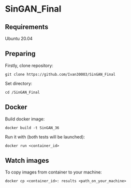 # SinGAN_Final
## Requirements
Ubuntu 20.04

## Preparing
Firstly, clone repository:
```
git clone https://github.com/Ivan30003/SinGAN_Final
```
Set directory:
```
cd /SinGAN_Final
```

## Docker
Build docker image:
```
docker build -t SinGAN_36
```
Run it with (both tests will be launched):
```
docker run <container_id>
```
## Watch images
To copy images from container to your machine:
```
docker cp <container_id>: results <path_on_your_machine>
```

